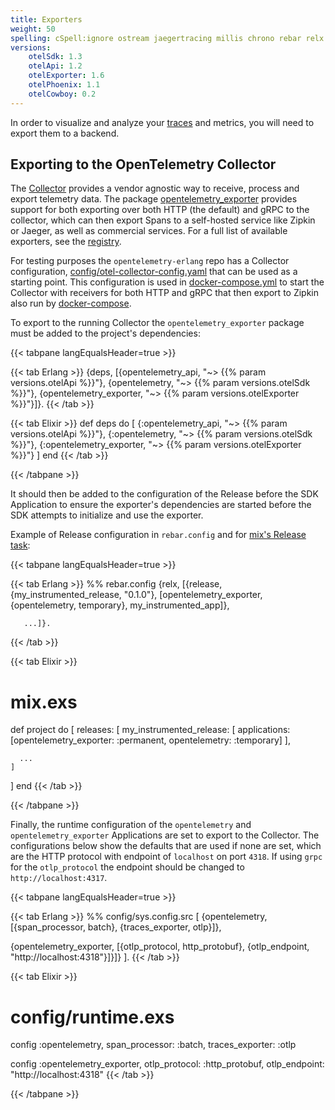 ```yaml
---
title: Exporters
weight: 50
spelling: cSpell:ignore ostream jaegertracing millis chrono rebar relx
versions: 
    otelSdk: 1.3
    otelApi: 1.2
    otelExporter: 1.6
    otelPhoenix: 1.1
    otelCowboy: 0.2
---
```


In order to visualize and analyze your [traces](/docs/concepts/signals/traces/)
and metrics, you will need to export them to a backend.

## Exporting to the OpenTelemetry Collector

The [Collector](/docs/collector/) provides a vendor agnostic way to receive,
process and export telemetry data. The package
[opentelemetry_exporter](https://hex.pm/packages/opentelemetry_exporter)
provides support for both exporting over both HTTP (the default) and gRPC to the
collector, which can then export Spans to a self-hosted service like Zipkin or
Jaeger, as well as commercial services. For a full list of available exporters,
see the [registry](/ecosystem/registry/?component=exporter).

For testing purposes the `opentelemetry-erlang` repo has a Collector
configuration,
[config/otel-collector-config.yaml](https://github.com/open-telemetry/opentelemetry-erlang/blob/main/config/otel-collector-config.yaml)
that can be used as a starting point. This configuration is used in
[docker-compose.yml](https://github.com/open-telemetry/opentelemetry-erlang/blob/main/docker-compose.yml)
to start the Collector with receivers for both HTTP and gRPC that then export to
Zipkin also run by [docker-compose](https://docs.docker.com/compose/).

To export to the running Collector the `opentelemetry_exporter` package must be
added to the project's dependencies:

<!-- prettier-ignore-start -->
{{< tabpane langEqualsHeader=true >}}

{{< tab Erlang >}}
{deps, [{opentelemetry_api, "~> {{% param versions.otelApi %}}"},
        {opentelemetry, "~> {{% param versions.otelSdk %}}"},
        {opentelemetry_exporter, "~> {{% param versions.otelExporter %}}"}]}.
{{< /tab >}}

{{< tab Elixir >}}
def deps do
  [
    {:opentelemetry_api, "~> {{% param versions.otelApi %}}"},
    {:opentelemetry, "~> {{% param versions.otelSdk %}}"},
    {:opentelemetry_exporter, "~> {{% param versions.otelExporter %}}"}
  ]
end
{{< /tab >}}

{{< /tabpane >}}
<!-- prettier-ignore-end -->

It should then be added to the configuration of the Release before the SDK
Application to ensure the exporter's dependencies are started before the SDK
attempts to initialize and use the exporter.

Example of Release configuration in `rebar.config` and for
[mix's Release task](https://hexdocs.pm/mix/Mix.Tasks.Release.html):

<!-- prettier-ignore-start -->
{{< tabpane langEqualsHeader=true >}}

{{< tab Erlang >}}
%% rebar.config
{relx, [{release, {my_instrumented_release, "0.1.0"},
         [opentelemetry_exporter,
	      {opentelemetry, temporary},
          my_instrumented_app]},

       ...]}.
{{< /tab >}}

{{< tab Elixir >}}
# mix.exs
def project do
  [
    releases: [
      my_instrumented_release: [
        applications: [opentelemetry_exporter: :permanent, opentelemetry: :temporary]
      ],

      ...
    ]
  ]
end
{{< /tab >}}

{{< /tabpane >}}
<!-- prettier-ignore-end -->

Finally, the runtime configuration of the `opentelemetry` and
`opentelemetry_exporter` Applications are set to export to the Collector. The
configurations below show the defaults that are used if none are set, which are
the HTTP protocol with endpoint of `localhost` on port `4318`. If using `grpc`
for the `otlp_protocol` the endpoint should be changed to
`http://localhost:4317`.

<!-- prettier-ignore-start -->
{{< tabpane langEqualsHeader=true >}}

{{< tab Erlang >}}
%% config/sys.config.src
[
 {opentelemetry,
  [{span_processor, batch},
   {traces_exporter, otlp}]},

 {opentelemetry_exporter,
  [{otlp_protocol, http_protobuf},
   {otlp_endpoint, "http://localhost:4318"}]}]}
].
{{< /tab >}}

{{< tab Elixir >}}
# config/runtime.exs
config :opentelemetry,
  span_processor: :batch,
  traces_exporter: :otlp

config :opentelemetry_exporter,
  otlp_protocol: :http_protobuf,
  otlp_endpoint: "http://localhost:4318"
{{< /tab >}}

{{< /tabpane >}}
<!-- prettier-ignore-end -->
